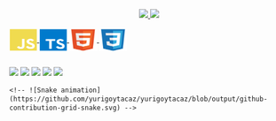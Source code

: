 <div align="center">
    <a href="https://github.com/yurigoytacaz">
    <img height="180em" src="https://github-readme-stats.vercel.app/api?username=yurigoytacaz&show_icons=true&theme=dracula&include_all_commits=true&count_private=true"  style="max-width: 100%;" height="180em" />
    <img height="180em" src="https://github-readme-stats.vercel.app/api/top-langs/?username=yurigoytacaz&layout=compact&langs_count=7&theme=dracula" style="max-width: 100%;" height="180em" />
</div>
 
  
<div style="display: inline_block"><br>
    <img align="center" height="40" width="50" src="https://raw.githubusercontent.com/devicons/devicon/master/icons/javascript/javascript-plain.svg">
    <img align="center" height="40" width="50" src="https://raw.githubusercontent.com/devicons/devicon/master/icons/typescript/typescript-plain.svg">
    <img align="center" height="40" width="50" src="https://raw.githubusercontent.com/devicons/devicon/master/icons/html5/html5-original.svg">
    <img align="center" height="40" width="50" src="https://raw.githubusercontent.com/devicons/devicon/master/icons/css3/css3-original.svg">
</div>
  
  ##
 
<div> 
    <a href="https://www.youtube.com/yurigoytacaz" target="_blank"><img src="https://img.shields.io/badge/YouTube-FF0000?style=for-the-badge&logo=youtube&logoColor=white" target="_blank"></a>
    <a href="https://instagram.com/yurigoytacaz" target="_blank"><img src="https://img.shields.io/badge/-Instagram-%23E4405F?style=for-the-badge&logo=instagram&logoColor=white" target="_blank"></a>
    <a href="https://www.twitch.tv/yurigoytacaz" target="_blank"><img src="https://img.shields.io/badge/Twitch-9146FF?style=for-the-badge&logo=twitch&logoColor=white" target="_blank"></a>
    <a href="mailto:yurigoytacaz@gmail.com" target="_blank"><img src="https://img.shields.io/badge/-Gmail-%23333?style=for-the-badge&logo=gmail&logoColor=white"></a>
    <a href="https://www.linkedin.com/in/yurigoytacaz" target="_blank"><img src="https://img.shields.io/badge/-LinkedIn-%230077B5?style=for-the-badge&logo=linkedin&logoColor=white" target="_blank"></a> 

    <!-- ![Snake animation](https://github.com/yurigoytacaz/yurigoytacaz/blob/output/github-contribution-grid-snake.svg) -->

</div>
  